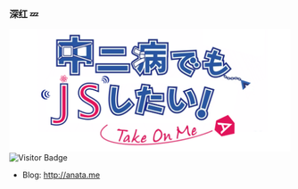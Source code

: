 ### 深红 💤
![poster](./header.png)
![Visitor Badge](https://visitor-badge.laobi.icu/badge?page_id=deepred5.deepred5)

- Blog: http://anata.me
